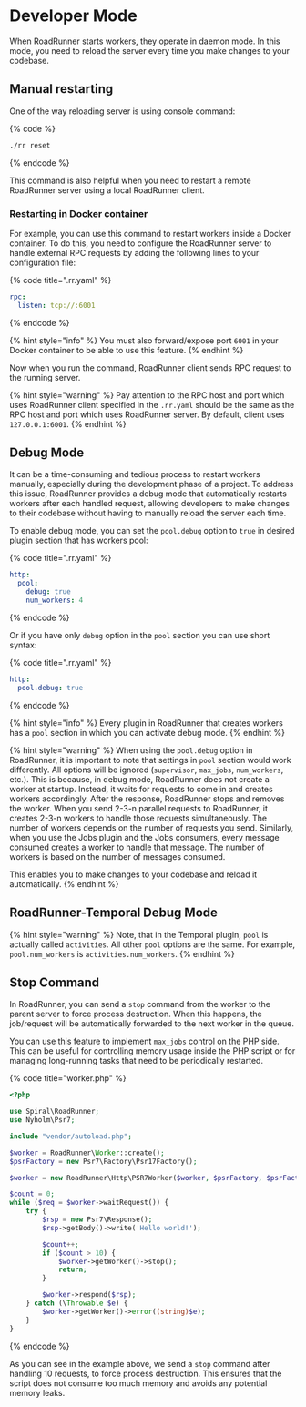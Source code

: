# Developer Mode

When RoadRunner starts workers, they operate in daemon mode. In this mode, you need to reload the server every time you
make changes to your codebase.

## Manual restarting

One of the way reloading server is using console command:

{% code %}

```bash
./rr reset
```

{% endcode %}

This command is also helpful when you need to restart a remote RoadRunner server using a local RoadRunner
client.

### Restarting in Docker container

For example, you can use this command to restart workers inside a Docker container. To do this, you need to
configure the RoadRunner server to handle external RPC requests by adding the following lines to your configuration
file:

{% code title=".rr.yaml" %}

```yaml
rpc:
  listen: tcp://:6001
```

{% endcode %}

{% hint style="info" %}
You must also forward/expose port `6001` in your Docker container to be able to use this feature.
{% endhint %}

Now when you run the command, RoadRunner client sends RPC request to the running server.

{% hint style="warning" %}
Pay attention to the RPC host and port which uses RoadRunner client specified in the `.rr.yaml` should be the same as
the RPC host and port which uses RoadRunner server. By default, client uses `127.0.0.1:6001`.
{% endhint %}

## Debug Mode

It can be a time-consuming and tedious process to restart workers manually, especially during the development phase
of a project. To address this issue, RoadRunner provides a debug mode that automatically restarts workers after each
handled request, allowing developers to make changes to their codebase without having to manually reload the server each
time.

To enable debug mode, you can set the `pool.debug` option to `true` in desired plugin section that has workers pool:

{% code title=".rr.yaml" %}

```yaml
http:
  pool:
    debug: true
    num_workers: 4
```

{% endcode %}

Or if you have only `debug` option in the `pool` section you can use short syntax:

{% code title=".rr.yaml" %}

```yaml
http:
  pool.debug: true
```

{% endcode %}

{% hint style="info" %}
Every plugin in RoadRunner that creates workers has a `pool` section in which you can activate debug mode.
{% endhint %}

{% hint style="warning" %}
When using the `pool.debug` option in RoadRunner, it is important to note that settings in `pool` section would work
differently. All options will be ignored (`supervisor`, `max_jobs`, `num_workers`, etc.). This is because, in debug
mode, RoadRunner does not create a worker at startup. Instead, it waits for requests to come in and creates workers
accordingly. After the response, RoadRunner stops and removes the worker.
When you send 2-3-n parallel requests to RoadRunner, it creates 2-3-n workers to handle those requests simultaneously.
The number of workers depends on the number of requests you send. Similarly, when you use the Jobs plugin and the Jobs
consumers, every message consumed creates a worker to handle that message. The number of workers is based on the
number of messages consumed.

This enables you to make changes to your codebase and reload it automatically.
{% endhint %}


## RoadRunner-Temporal Debug Mode

{% hint style="warning" %}
Note, that in the Temporal plugin, `pool` is actually called `activities`. All other `pool` options are the same. For example, `pool.num_workers` is `activities.num_workers`.
{% endhint %}

## Stop Command

In RoadRunner, you can send a `stop` command from the worker to the parent server to force process destruction. When
this happens, the job/request will be automatically forwarded to the next worker in the queue.

You can use this feature to implement `max_jobs` control on the PHP side. This can be useful for controlling memory
usage inside the PHP script or for managing long-running tasks that need to be periodically restarted.

{% code title="worker.php" %}

```php
<?php

use Spiral\RoadRunner;
use Nyholm\Psr7;

include "vendor/autoload.php";

$worker = RoadRunner\Worker::create();
$psrFactory = new Psr7\Factory\Psr17Factory();

$worker = new RoadRunner\Http\PSR7Worker($worker, $psrFactory, $psrFactory, $psrFactory);

$count = 0;
while ($req = $worker->waitRequest()) {
    try {
        $rsp = new Psr7\Response();
        $rsp->getBody()->write('Hello world!');

        $count++;
        if ($count > 10) {
            $worker->getWorker()->stop();
            return;
        }

        $worker->respond($rsp);
    } catch (\Throwable $e) {
        $worker->getWorker()->error((string)$e);
    }
}
```

{% endcode %}

As you can see in the example above, we send a `stop` command after handling 10 requests, to force process destruction.
This ensures that the script does not consume too much memory and avoids any potential memory leaks.
